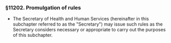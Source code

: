 ### §11202. Promulgation of rules
* The Secretary of Health and Human Services (hereinafter in this subchapter referred to as the "Secretary") may issue such rules as the Secretary considers necessary or appropriate to carry out the purposes of this subchapter.